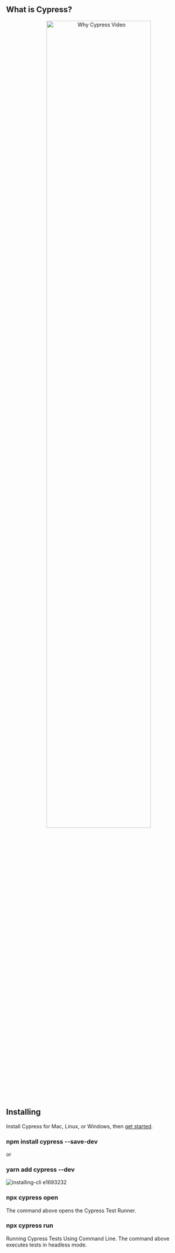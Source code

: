 ## What is Cypress?

<p align="center">
  <a href="https://player.vimeo.com/video/237527670">
    <img alt="Why Cypress Video" src="https://user-images.githubusercontent.com/1271364/31739717-dbdff0ee-b41c-11e7-9b16-bfa1b6ac1814.png" width="75%" height="75%" />
  </a>
</p>

## Installing

Install Cypress for Mac, Linux, or Windows, then [get started](https://on.cypress.io/install).

### npm install cypress --save-dev

or

### yarn add cypress --dev

![installing-cli e1693232](https://user-images.githubusercontent.com/1271364/31740846-7bf607f0-b420-11e7-855f-41c996040d31.gif)

### npx cypress open

The command above opens the Cypress Test Runner.

### npx cypress run

Running Cypress Tests Using Command Line. The command above executes tests in headless mode.
